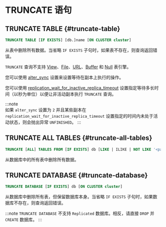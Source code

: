 
# TRUNCATE 语句

## TRUNCATE TABLE {#truncate-table}
```sql
TRUNCATE TABLE [IF EXISTS] [db.]name [ON CLUSTER cluster]
```

从表中删除所有数据。当省略 `IF EXISTS` 子句时，如果表不存在，则查询返回错误。

`TRUNCATE` 查询不支持 [View](../../engines/table-engines/special/view.md)、[File](../../engines/table-engines/special/file.md)、[URL](../../engines/table-engines/special/url.md)、[Buffer](../../engines/table-engines/special/buffer.md) 和 [Null](../../engines/table-engines/special/null.md) 表引擎。

您可以使用 [alter_sync](/operations/settings/settings#alter_sync) 设置来设置等待在副本上执行的操作。

您可以使用 [replication_wait_for_inactive_replica_timeout](/operations/settings/settings#replication_wait_for_inactive_replica_timeout) 设置指定等待多长时间（以秒为单位）以便让非活动副本执行 `TRUNCATE` 查询。

:::note    
如果 `alter_sync` 设置为 `2` 并且某些副本在 `replication_wait_for_inactive_replica_timeout` 设置指定的时间内未处于活动状态，则会抛出异常 `UNFINISHED`。
:::

## TRUNCATE ALL TABLES {#truncate-all-tables}
```sql
TRUNCATE [ALL] TABLES FROM [IF EXISTS] db [LIKE | ILIKE | NOT LIKE '<pattern>'] [ON CLUSTER cluster]
```

从数据库中的所有表中删除所有数据。

## TRUNCATE DATABASE {#truncate-database}
```sql
TRUNCATE DATABASE [IF EXISTS] db [ON CLUSTER cluster]
```

从数据库中删除所有表，但保留数据库本身。当省略 `IF EXISTS` 子句时，如果数据库不存在，则查询返回错误。

:::note
`TRUNCATE DATABASE` 不支持 `Replicated` 数据库。相反，请直接 `DROP` 并 `CREATE` 数据库。
:::
